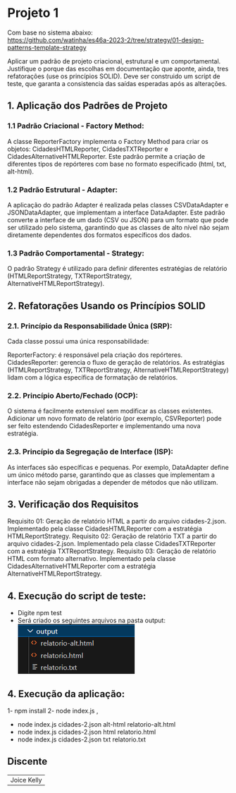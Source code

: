 # Projeto 1
Com base no sistema abaixo:  
https://github.com/watinha/es46a-2023-2/tree/strategy/01-design-patterns-template-strategy

Aplicar um padrão de projeto criacional, estrutural e um comportamental. Justifique o porque das escolhas em documentação que aponte, ainda, tres refatorações (use os princípios SOLID). Deve ser construido um script de teste, que garanta a consistencia das saídas esperadas após as alterações.

## 1. Aplicação dos Padrões de Projeto
### 1.1 Padrão Criacional - Factory Method:
A classe ReporterFactory implementa o Factory Method para criar os objetos: CidadesHTMLReporter, CidadesTXTReporter e CidadesAlternativeHTMLReporter. Este padrão permite a criação de diferentes tipos de repórteres com base no formato especificado (html, txt, alt-html).

### 1.2 Padrão Estrutural - Adapter:
A aplicação do padrão Adapter é realizada pelas classes CSVDataAdapter e JSONDataAdapter, que implementam a interface DataAdapter. Este padrão converte a interface de um dado (CSV ou JSON) para um formato que pode ser utilizado pelo sistema, garantindo que as classes de alto nível não sejam diretamente dependentes dos formatos específicos dos dados.

### 1.3 Padrão Comportamental - Strategy:
O padrão Strategy é utilizado para definir diferentes estratégias de relatório (HTMLReportStrategy, TXTReportStrategy, AlternativeHTMLReportStrategy).

## 2. Refatorações Usando os Princípios SOLID
### 2.1. Princípio da Responsabilidade Única (SRP):
Cada classe possui uma única responsabilidade:

ReporterFactory: é responsável pela criação dos repórteres.
CidadesReporter: gerencia o fluxo de geração de relatórios.
As estratégias (HTMLReportStrategy, TXTReportStrategy, AlternativeHTMLReportStrategy) lidam com a lógica específica de formatação de relatórios.

### 2.2. Princípio Aberto/Fechado (OCP):
O sistema é facilmente extensível sem modificar as classes existentes. Adicionar um novo formato de relatório (por exemplo, CSVReporter) pode ser feito estendendo CidadesReporter e implementando uma nova estratégia.

### 2.3. Princípio da Segregação de Interface (ISP):
As interfaces são específicas e pequenas. Por exemplo, DataAdapter define um único método parse, garantindo que as classes que implementam a interface não sejam obrigadas a depender de métodos que não utilizam.

## 3. Verificação dos Requisitos
Requisito 01: Geração de relatório HTML a partir do arquivo cidades-2.json. Implementado pela classe CidadesHTMLReporter com a estratégia HTMLReportStrategy.
Requisito 02: Geração de relatório TXT a partir do arquivo cidades-2.json. Implementado pela classe CidadesTXTReporter com a estratégia TXTReportStrategy.
Requisito 03: Geração de relatório HTML com formato alternativo. Implementado pela classe CidadesAlternativeHTMLReporter com a estratégia AlternativeHTMLReportStrategy.

## 4. Execução do script de teste:
- Digite npm test
- Será criado os seguintes arquivos na pasta output:
![alt text](./assets/images/output.png)

## 4. Execução da aplicação:
1- npm install
2- node index.js <filename> <format>, <outputFilename>

- node index.js cidades-2.json alt-html relatorio-alt.html
- node index.js cidades-2.json html relatorio.html
- node index.js cidades-2.json txt relatorio.txt

## Discente
<div align="center">
  <table>
    <tr>
      <td>Joice Kelly</td>
    </tr>
  </table>
</div>
